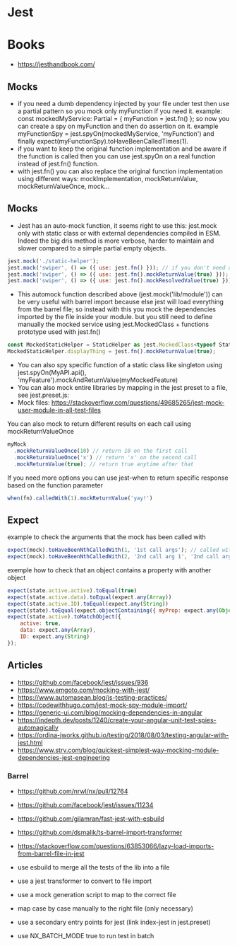# Jest

# Books
- https://jesthandbook.com/

## Mocks
- if you need a dumb dependency injected by your file under test then use a partial pattern so you mock only myFunction if you need it. example: const mockedMyService: Partial<MyService> = { myFunction = jest.fn() }; so now you can create a spy on myFunction and then do assertion on it. example myFunctionSpy = jest.spyOn(mockedMyService, 'myFunction') and finally expect(myFunctionSpy).toHaveBeenCalledTimes(1).
- if you want to keep the original function implementation and be aware if the function is called then you can use jest.spyOn on a real function instead of jest.fn() function.
- with jest.fn() you can also replace the original function implementation using different ways: mockImplementation, mockReturnValue, mockReturnValueOnce, mock...


## Mocks

- Jest has an auto-mock function, it seems right to use this: jest.mock only with static class or with external dependencies compiled in ESM. Indeed the big dris method is more verbose, harder to maintain and slower compared to a simple partial empty objects.

```javascript
jest.mock('./static-helper');
jest.mock('swiper', () => ({ use: jest.fn() })); // if you don't need anything back
jest.mock('swiper', () => ({ use: jest.fn().mockReturnValue(true) })); // to mock a plain function
jest.mock('swiper', () => ({ use: jest.fn().mockResolvedValue(true) })); // to mock a promise function
```

- This automock function described above (jest.mock('lib/module')) can be very useful with barrel import because else jest will load everything from the barrel file; so instead with this you mock the dependencies imported by the file inside your module. but you still need to define manually the mocked service using jest.MockedClass + functions prototype used with jest.fn()

```javascript
const MockedStaticHelper = StaticHelper as jest.MockedClass<typeof StaticHelper>;
MockedStaticHelper.displayThing = jest.fn().mockReturnValue(true);
```

- You can also spy specific function of a static class like singleton using jest.spyOn(MyAPI.api(), 'myFeature').mockAndReturnValue(myMockedFeature)
- You can also mock entire libraries by mapping in the jest preset to a file, see jest.preset.js:
- Mock files: https://stackoverflow.com/questions/49685265/jest-mock-user-module-in-all-test-files


You can also mock to return different results on each call using mockReturnValueOnce

```javascript
myMock
  .mockReturnValueOnce(10) // return 10 on the first call
  .mockReturnValueOnce('x') // return 'x' on the second call
  .mockReturnValue(true); // return true anytime after that
```

If you need more options you can use jest-when to return specific response based on the function parameter

```javascript
when(fn).calledWith(1).mockReturnValue('yay!')
```


## Expect

example to check the arguments that the mock has been called with

```javascript
expect(mock).toHaveBeenNthCalledWith(1, '1st call args'); // called with '1st call args' the first time 
expect(mock).toHaveBeenNthCalledWith(2, '2nd call arg 1', '2nd call arg 2'); // called with '2nd call arg 1' and '2nd call arg 2' the second time
```

exemple how to check that an object contains a property with another object

```javascript
expect(state.active.active).toEqual(true)
expect(state.active.data).toEqual(expect.any(Array))
expect(state.active.ID).toEqual(expect.any(String))
expect(state).toEqual(expect.objectContaining({ myProp: expect.any(Object)}))
expect(state.active).toMatchObject({
    active: true,
    data: expect.any(Array),
    ID: expect.any(String)
});

```

## Articles

- https://github.com/facebook/jest/issues/936
- https://www.emgoto.com/mocking-with-jest/
- https://www.automasean.blog/js-testing-practices/
- https://codewithhugo.com/jest-mock-spy-module-import/
- https://generic-ui.com/blog/mocking-dependencies-in-angular
- https://indepth.dev/posts/1240/create-your-angular-unit-test-spies-automagically
- https://ordina-jworks.github.io/testing/2018/08/03/testing-angular-with-jest.html
- https://www.strv.com/blog/quickest-simplest-way-mocking-module-dependencies-jest-engineering

### Barrel

- https://github.com/nrwl/nx/pull/12764
- https://github.com/facebook/jest/issues/11234
- https://github.com/gilamran/fast-jest-with-esbuild
- https://github.com/dsmalik/ts-barrel-import-transformer
- https://stackoverflow.com/questions/63853066/lazy-load-imports-from-barrel-file-in-jest

- use esbuild to merge all the tests of the lib into a file
- use a jest transformer to convert to file import
- use a mock generation script to map to the correct file
- map case by case manually to the right file (only necessary)
- use a secondary entry points for jest (link index-jest in jest.preset)
- use NX_BATCH_MODE true to run test in batch